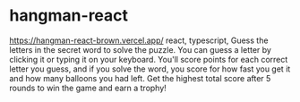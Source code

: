 # hangman-react
https://hangman-react-brown.vercel.app/
react, typescript,
Guess the letters in the secret word to solve the puzzle. You can guess a letter by clicking it or typing it on your keyboard.
You'll score points for each correct letter you guess, and if you solve the word, you score for how fast you get it and how many balloons you had left. Get the highest total score after 5 rounds to win the game and earn a trophy!
